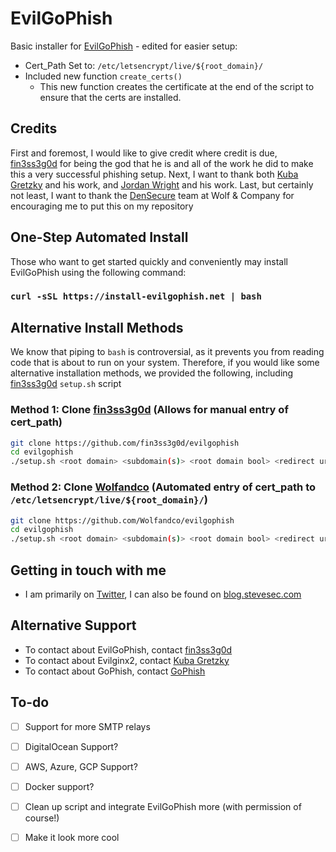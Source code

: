 # EvilGoPhish

Basic installer for [EvilGoPhish](https://github.com/Wolfandco/evilgophish) - edited for easier setup:
  * Cert_Path Set to: ```/etc/letsencrypt/live/${root_domain}/ ```
  * Included new function ```create_certs()```
    * This new function creates the certificate at the end of the script to ensure that the certs are installed.

## Credits

First and foremost, I would like to give credit where credit is due, [fin3ss3g0d](https://github.com/fin3ss3g0d) for being the god that he is and all of the work he did to make this a very successful phishing setup. Next, I want to thank both [Kuba Gretzky](https://github.com/kgretzky) and his work, and [Jordan Wright](https://github.com/jordan-wright) and his work. Last, but certainly not least, I want to thank the [DenSecure](https://www.wolfandco.com/services/densecure/) team at Wolf & Company for encouraging me to put this on my repository 
## One-Step Automated Install

Those who want to get started quickly and conveniently may install EvilGoPhish using the following command:

### `curl -sSL https://install-evilgophish.net | bash`

## Alternative Install Methods

We know that piping to `bash` is controversial, as it prevents you from reading code that is about to run on your system. Therefore, if you would like some alternative installation methods, we provided the following, including [fin3ss3g0d](https://github.com/fin3ss3g0d) `setup.sh` script

### Method 1: Clone [fin3ss3g0d](https://github.com/fin3ss3g0d/evilgophish) (Allows for manual entry of cert_path)

```bash
git clone https://github.com/fin3ss3g0d/evilgophish
cd evilgophish
./setup.sh <root domain> <subdomain(s)> <root domain bool> <redirect url> <feed bool> <rid replacement> <blacklist bool>
```

### Method 2: Clone [Wolfandco](https://github.com/Wolfandco/evilgophish) (Automated entry of cert_path to `/etc/letsencrypt/live/${root_domain}/`)

```bash
git clone https://github.com/Wolfandco/evilgophish
cd evilgophish
./setup.sh <root domain> <subdomain(s)> <root domain bool> <redirect url> <feed bool> <rid replacement> <blacklist bool>
```

## Getting in touch with me

 * I am primarily on [Twitter](https://twitter.com/SteveSec128), I can also be found on [blog.stevesec.com](https://blog.stevesec.com)
 
## Alternative Support 

 * To contact about EvilGoPhish, contact [fin3ss3g0d](https://github.com/fin3ss3g0d/evilgophish#contributing)
 * To contact about Evilginx2, contact [Kuba Gretzky](https://github.com/kgretzky)
 * To contact about GoPhish, contact [GoPhish](https://github.com/gophish)

## To-do

 - [ ] Support for more SMTP relays
 - [ ] DigitalOcean Support?
 - [ ] AWS, Azure, GCP Support?
 - [ ] Docker support?
 - [ ] Clean up script and integrate EvilGoPhish more (with permission of course!)
 - [ ] Make it look more cool
 

 
 
 
